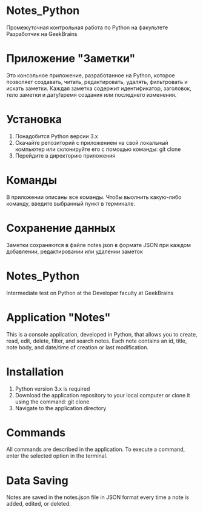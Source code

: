 # Notes_Python
Промежуточная контрольная работа по Python на факультете Разработчик на GeekBrains

# Приложение "Заметки"
Это консольное приложение, разработанное на Python, которое позволяет создавать, читать, редактировать, удалять, фильтровать и искать заметки. 
Каждая заметка содержит идентификатор, заголовок, тело заметки и дату/время создания или последнего изменения.

# Установка
1. Понадобится Python версии 3.x
2. Скачайте репозиторий с приложением на свой локальный компьютер или склонируйте его с помощью команды:
git clone
3. Перейдите в директорию приложения

# Команды
В приложении описаны все команды.
Чтобы выолнить какую-либо команду, введите выбранный пункт в терминале.

# Сохранение данных
Заметки сохраняются в файле notes.json в формате JSON при каждом добавлении, редактировании или удалении заметок

# Notes_Python
Intermediate test on Python at the Developer faculty at GeekBrains

# Application "Notes"
This is a console application, developed in Python, that allows you to create, read, edit, delete, filter, and search notes.
Each note contains an id, title, note body, and date/time of creation or last modification.

# Installation
1. Python version 3.x is required
2. Download the application repository to your local computer or clone it using the command:
git clone
3. Navigate to the application directory

# Commands
All commands are described in the application.
To execute a command, enter the selected option in the terminal.

# Data Saving
Notes are saved in the notes.json file in JSON format every time a note is added, edited, or deleted.

